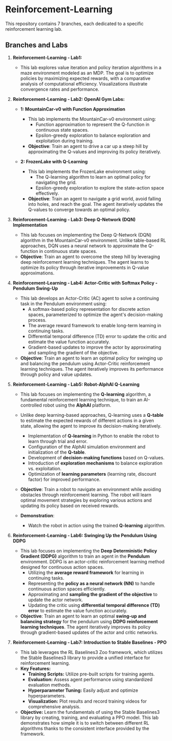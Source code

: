 # Reinforcement-Learning

This repository contains 7 branches, each dedicated to a specific reinforcement learning lab.

## Branches and Labs

1. **Reinforcement-Learning - Lab1:**
    - This lab explores value iteration and policy iteration algorithms in a maze environment modeled as an MDP. The goal is to optimize policies by maximizing expected rewards, with a comparative analysis of computational efficiency. Visualizations illustrate convergence rates and performance.

2. **Reinforcement-Learning - Lab2: OpenAI Gym Labs:**
    - **1: MountainCar-v0 with Function Approximation**
        - This lab implements the MountainCar-v0 environment using:
            - Function approximation to represent the Q-function in continuous state spaces.
            - Epsilon-greedy exploration to balance exploration and exploitation during training.
        - **Objective**: Train an agent to drive a car up a steep hill by approximating the Q-values and improving its policy iteratively.

    - **2: FrozenLake with Q-Learning**
        - This lab implements the FrozenLake environment using:
            - The Q-learning algorithm to learn an optimal policy for navigating the grid.
            - Epsilon-greedy exploration to explore the state-action space effectively.
        - **Objective**: Train an agent to navigate a grid world, avoid falling into holes, and reach the goal. The agent iteratively updates the Q-values to converge towards an optimal policy.

3. **Reinforcement-Learning - Lab3: Deep Q-Network (DQN) Implementation**
    - This lab focuses on implementing the Deep Q-Network (DQN) algorithm in the MountainCar-v0 environment. Unlike table-based RL approaches, DQN uses a neural network to approximate the Q-function in continuous state spaces.
    - **Objective**: Train an agent to overcome the steep hill by leveraging deep reinforcement learning techniques. The agent learns to optimize its policy through iterative improvements in Q-value approximations.

4. **Reinforcement-Learning - Lab4: Actor-Critic with Softmax Policy - Pendulum Swing-Up**
    - This lab develops an Actor-Critic (AC) agent to solve a continuing task in the Pendulum environment using:
        - A softmax-based policy representation for discrete action spaces, parameterized to optimize the agent's decision-making process.
        - The average reward framework to enable long-term learning in continuing tasks.
        - Differential temporal difference (TD) error to update the critic and estimate the value function accurately.
        - Gradient-based updates to improve the actor by approximating and sampling the gradient of the objective.
    - **Objective**: Train an agent to learn an optimal policy for swinging up and balancing the pendulum using Actor-Critic reinforcement learning techniques. The agent iteratively improves its performance through policy and value updates.

5. **Reinforcement-Learning - Lab5: Robot-AlphAI Q-Learning**
    - This lab focuses on implementing the **Q-learning** algorithm, a fundamental reinforcement learning technique, to train an AI-controlled robot using the **AlphAI** platform.
    - Unlike deep learning-based approaches, Q-learning uses a **Q-table** to estimate the expected rewards of different actions in a given state, allowing the agent to improve its decision-making iteratively.
        - Implementation of **Q-learning** in Python to enable the robot to learn through trial and error.
        - Configuration of the AlphAI simulation environment and initialization of the **Q-table**.
        - Development of **decision-making functions** based on Q-values.
        - Introduction of **exploration mechanisms** to balance exploration vs. exploitation.
        - Optimization of **learning parameters** (learning rate, discount factor) for improved performance.

    - **Objective**: Train a robot to navigate an environment while avoiding obstacles through reinforcement learning. The robot will learn optimal movement strategies by exploring various actions and updating its policy based on received rewards.
    - **Demonstration**:
        - Watch the robot in action using the trained **Q-learning** algorithm.  

6. **Reinforcement-Learning - Lab6: Swinging Up the Pendulum Using DDPG**  
    - This lab focuses on implementing the **Deep Deterministic Policy Gradient (DDPG)** algorithm to train an agent in the **Pendulum** environment. DDPG is an actor-critic reinforcement learning method designed for continuous action spaces.  
        - Utilizing the **average reward framework** for learning in continuing tasks.  
        - Representing the **policy as a neural network (NN)** to handle continuous action spaces efficiently.  
        - Approximating and **sampling the gradient of the objective** to update the actor network.  
        - Updating the critic using **differential temporal difference (TD) error** to estimate the value function accurately.  
    - **Objective**: Train an agent to learn an optimal **swing-up and balancing strategy** for the pendulum using **DDPG reinforcement learning techniques**. The agent iteratively improves its policy through gradient-based updates of the actor and critic networks.  

7. **Reinforcement-Learning - Lab7: Introduction to Stable Baselines - PPO**
    - This lab leverages the RL Baselines3 Zoo framework, which utilizes the Stable Baselines3 library to provide a unified interface for reinforcement learning.
    - **Key Features:**
        - **Training Scripts:** Utilize pre-built scripts for training agents.
        - **Evaluation:** Assess agent performance using standardized evaluation methods.
        - **Hyperparameter Tuning:** Easily adjust and optimize hyperparameters.
        - **Visualization:** Plot results and record training videos for comprehensive analysis.
    - **Objective:** Learn the fundamentals of using the Stable Baselines3 library by creating, training, and evaluating a PPO model. This lab demonstrates how simple it is to switch between different RL algorithms thanks to the consistent interface provided by the framework.

